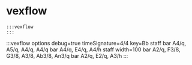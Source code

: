 ---
---

# vexflow

```
:::vexflow
:::
```

:::vexflow
options debug=true timeSignature=4/4 key=Bb
staff
  bar
    A4/q, A5/q, A4/q, A4/q
  bar
    A4/q, E4/q, A4/h
staff width=100
  bar
    A2/q, F3/8, G3/8, A3/8, Ab3/8, An3/q
  bar
    A2/q, E2/q, A3/h
:::

